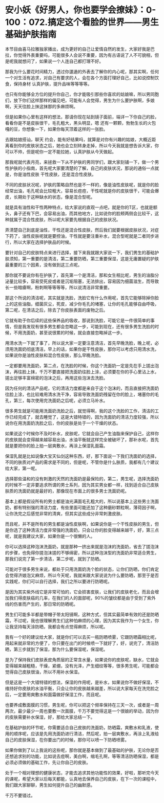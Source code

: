 # 安小妖《好男人，你也要学会撩妹》：0-100：072.搞定这个看脸的世界——男生基础护肤指南

本节目由喜马拉雅独家播出，成为更好的自己让爱情自然的发生，大家好我是巴拉，你觉得外表重要吗，可能很多人会说不重要，因为有古语说了人不可貌相，但是呢我就想问了，如果说一个人连自己都打理不好。

那我为什么要花时间精力，透过你邋遢的外表去了解你的内心呢，那其实啊，任何一个对生活有追求，对自己有要求的人，会在各个方面打理好自己，比如说控制饮食，保持身材 认真护肤，提升品味等等等等。

也只有你能够全方位的提升你自己，你才能吸引那些你喜欢的姑娘嘛，所以男同胞们，放下你们这样那样的偏见吧，可能有人会觉得，男生为什么要护肤啊，多娘啊，天天往脸上抹这抹那的多麻烦啊。

但是如果你心里有这样的想法，那请你现在站到镜子面前，端详一下你自己的脸，看看你是不是皮肤很干，毛孔粗大，黑头明显，嗯 还有一颗颗，勃勃生长的火包嘎的豆，你想象一下，如果你每天顶着这样的一张脸。

去跟姑娘搭讪，聊天 约会，能有好结果吗，就算是对你有兴趣的姑娘，大概近距离看到你的皮肤状态之后，她也会立刻转身走掉，所以今天我就是想告诉大家，你可以不帅，但是呢你一定不能拉她，认真护肤从今天做起。

那我呢就代表月亮，来拯救一下从不护肤的男同学们，跟大家刻铺一下，做一个男性护肤的小指南，首先呢大家要清楚的了解，自己的皮肤状况，那说的通俗一点就是，你是油性皮肤 干性皮肤，还是混合性皮肤。

不同的皮肤状况呢，护肤的策略自然也是不一样的，像是油性皮肤呢，就是你的脸经常出油，毛孔呢会比较粗大，容易长痘痘，干性呢就是你的皮肤很干，可能会爆皮，长期处于这种缺水的状态，像是混合型呢。

就是具有油性和干性两种特点，给大家说的直观一点吧，就是你的T区，也就是额头，鼻子还有下巴，会容易出油，而其他地方，比如说你的脸颊两侧会比较干，这种就属于混合性皮肤，所以呢大家要先根据自己的皮肤状况。

弄清楚自己到底是油性，干性还是混合性皮肤，然后我们就要根据皮肤状况，对症下药了，油性皮肤呢就是要控油，干性就是要注重补水，混合型呢就是二者同步进行，所以大家在选择护肤品的时候。

要针对自己的皮肤特点来进行选择，接下来我就跟大家说一下，我们男生的基础护肤须知，第一重要的是清洁，第二重要防晒，第三重要保湿，这是无庸置疑的护肤最重要的三个因素，没有做到这三点呢。

那你就不要说你有在护肤了，首先第一个是清洁，那和女生相比呢，男生的油脂分泌量比较多，容易受死皮或者是沉垢阻塞，无法排出，容易因为细菌滋生，而导致长一些暗瘡啊，粉刺啊等等等等，所以说清洁非常重要。

那这个所说的清洁呢，其实就是洗脸，洗脸它有什么作用呢，首先它能够除掉你脸上的这些油脂，细菌灰尘，死皮，减少你毛孔的堵塞，让你的毛孔能够自由呼吸，第二呢，在清洁之后，除去了你皮肤表面的废物之后。

它就有助于你后续的这些保养品的吸收，那说到洗脸，可能它是一件很简单的事情，但是我发现有很多男生都会忽略这一步，可能到现在，还有很多男生洗脸的时候，不用洗面奶，甚至说很累的时候，就会直接忽略掉这一步。

用清水洗一下就了事了，所以说大家一定要注意清洁，首先早晚洗脸，晚上呢，必须用洗面奶彻底清洁，早上的话，如果你是干性皮肤，那你可以考虑只用清水洗，如果说你是油性皮肤和混合性皮肤，那么早晚洗脸。

一定都要用洗面奶，第二点，在洗脸的时候，你这个洗面奶一定是先在手上搓出泡沫，再往脸上抹，千万不要直接把洗面奶往脸上涂，必须要在你的手心里沾上水，搓出足够丰富绵密的泡沫之后，再用这些泡沫去洗脸。

因为任何的清洁产品呢，它的清洁力度都是来自于这个泡沫的，而且直接把洗面奶往脸上涂，也比较难用清水洗干净，容易导致洗面奶残留在你的脸上，堵塞你的毛孔，第三，每次使用完洗面奶之后呢，必须立马补水。

很多男生就是可能用洗面奶洗脸之后，就觉得啊，我的这个洗脸的工作，清洁的工作已经完成了，就去睡觉了，这是大错特错的，因为洗面奶的清洁力度较强，所以说你在用洗面奶洗脸之后，你的皮肤是处于一个干燥的状态。

如果说这个时候你不及时补水，皮肤呢，它就会自己产生油脂来保护自己，这样你的皮肤就会变得越来越容易出油，水油平衡就这样完全被破坏了，那补水呢，首先就是要把你的脸上拍一层爽敷水，再涂上保湿乳面霜。

保湿乳就是比如说像大宝天仙剑这种东西，好，那下面说一下我们洗面奶的选择，不同的肤质对产品的需求是不同的，但是呢，不管你是什么肤质，我都有几个建议给大家，第一呢。

选择那些温和的没有刺激的天然的洗面奶是最保险的，第二，男生呢，选择洗面奶的时候不一定非要追求所谓的男士系列，因为其实男女都一样，找到适合自己皮肤肤质的洗面奶就是最好的，那像现在市面上的很多男士洗面奶呢。

基本上都是假设所有的男士都是油光满面毛孔粗大的，所以说基本上这些男士洗面奶，都有特别强的清洁力度，有些里面可能还加了这种磨砂颗粒啊，薄荷因子啊，让你洗完之后感觉非常的清爽，但其实这些成分非常刺激皮肤。

而且呢，并不是所有的男生都是油性皮肤啊，如果说你是一个干性皮肤的男生，但是你选了这种清洁力度非常强的洗面奶，只会让你的脸变得越来越干，好，第三点呢，就是我建议大家，如果你是一个很懒的人。

你可以选择这种泡沫洗面奶，就是那种一挤出来就是泡沫的洗面奶，省去了搓泡沫的步骤，也免得你搓泡沫搓的不够绵密，所以这种泡沫型的洗面奶非常适合男生，那我们说完了第一步清洁，第二步呢，就到了防晒。

可能对于很多男生来说，都处于只用洗面奶洗个脸的状态，让你们防晒，你们肯定会觉得济娘泡又麻烦，所以今天呢，我就来跟大家说说为什么要防晒，那至于是否实践呢，你们可以自行选择，我们之所以要进行防晒呢。

是因为其实紫外线它是非常可怕的，它会损害皮肤，让我们的皮肤老化，而且会增加我们得皮肤癌的几率，在我们的人的面部呢，90%的皱纹都是由于受到了紫外线的伤害而产生的，那日常的防晒呢。

男生们可能多半都是带帽子带太阳镜啊，这种方式，但其实最简单有效的还是防晒霜，不过呢，我也很理解男生们这种怕麻烦的心理，因为其实我作为一个女生，你让我坚持每天涂防晒，我都会有点觉得麻烦，所以呢。

我有一个好的建议给大家，就是你们可以去买一瓶防晒喷雾，它跟防晒霜相比呢，用起来就非常的方便了，你只要在出门的时候喷一下就好了，好，说完了，清洁防晒，第三步就到了保湿，那为什么要保湿呢，保湿呢。

是为了保持我们皮肤表皮角质层的正常含水量，如果说你的皮肤呢，缺水，它就会变得越来越粗糙，干燥，紧绷，没有光泽，产生细纹等等，很多男生呢，可能都会觉得自己皮肤很油，所以不用补水保湿。

但是这是一个大错特错的想法，保湿的作用呢，是补水，如果说你不做好保湿，不维持好你皮肤的水油平衡，只会让你的皮肤越来越差，所以说大家每天在洗完脸之后，一定要用爽敷水和面霜做好保湿工作，而且呢。

也要养成敷面膜的习惯，男生呢，你可以把这个频率保持在三天一次，或者是一周两次，最少最少一周也要敷一次面膜，千万不要觉得这是一个很娘的举动，因为你的皮肤需要补水保湿，好，那给大家总结一下。

在基础护肤的环节呢，你需要适合自己皮肤的洗面奶，防晒霜，爽敷水和乳液，使用的顺序呢，应该是先用洗面奶进行清洁，然后呢，拍一层爽敷水，再涂上乳液给自己的皮肤保湿，在你要出门的时候，那你可以喷一下防晒喷雾。

如果你做到了以上我说的这些呢，那你就是基本做到了最基础的护肤，无论你是否还想追求别的功能，比如说去痘啊，美白啊，缩毛孔啊，等等清洁防晒保湿，都是必须必须做的基础工作，先让你自己的皮肤。

处于一个相对理想的健康状态，才能去追求其他功能性的效果，好啦，那听完今天的课呢，希望大家以后每天都能，认真地去保养自己的皮肤，在下一次的课程中，我们跟大家聊聊，男生如何提升自己的幽默感。

千万不要错过。